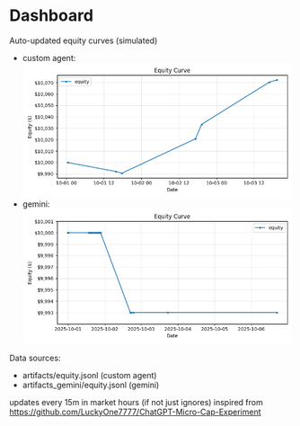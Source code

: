 # Dashboard

Auto-updated equity curves (simulated)

- custom agent: ![Equity Curve](artifacts/equity.png?v=be660a3)
- gemini: ![Equity Curve (Gemini)](artifacts_gemini/equity.png?v=be660a3)

Data sources:
- artifacts/equity.jsonl (custom agent)
- artifacts_gemini/equity.jsonl (gemini)

updates every 15m in market hours (if not just ignores)
inspired from https://github.com/LuckyOne7777/ChatGPT-Micro-Cap-Experiment